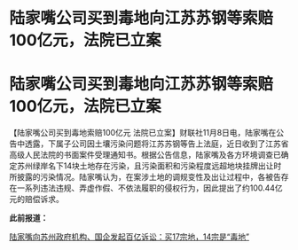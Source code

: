 # 陆家嘴公司买到毒地向江苏苏钢等索赔100亿元，法院已立案

# 陆家嘴公司买到毒地向江苏苏钢等索赔100亿元，法院已立案

【陆家嘴公司买到毒地索赔100亿元
法院已立案】财联社11月8日电，陆家嘴在公告中透露，下属子公司因土壤污染问题将江苏苏钢等告上法庭，近日收到了江苏省高级人民法院的书面案件受理通知书。根据公告信息，陆家嘴及各方环境调查已确定苏州绿岸名下14块土地存在污染，且污染面积和污染程度远超地块挂牌出让时所披露的污染情况。陆家嘴认为，在案涉土地的调规变性及出让过程中，各被告存在一系列违法违规、弄虚作假、不依法履职的侵权行为，因此提出了约100.44亿元的赔偿诉求。

**此前报道：**

[陆家嘴向苏州政府机构、国企发起百亿诉讼：买17宗地，14宗是“毒地”](https://new.qq.com/rain/a/20231107A02YG600)

